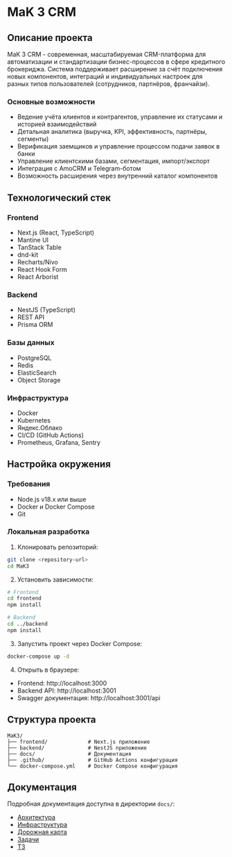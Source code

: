 # MaK 3 CRM

## Описание проекта

MaK 3 CRM - современная, масштабируемая CRM-платформа для автоматизации и стандартизации бизнес-процессов в сфере кредитного брокериджа. Система поддерживает расширение за счёт подключения новых компонентов, интеграций и индивидуальных настроек для разных типов пользователей (сотрудников, партнёров, франчайзи).

### Основные возможности

- Ведение учёта клиентов и контрагентов, управление их статусами и историей взаимодействий
- Детальная аналитика (выручка, KPI, эффективность, партнёры, сегменты)
- Верификация заемщиков и управление процессом подачи заявок в банки
- Управление клиентскими базами, сегментация, импорт/экспорт
- Интеграция с AmoCRM и Telegram-ботом
- Возможность расширения через внутренний каталог компонентов

## Технологический стек

### Frontend
- Next.js (React, TypeScript)
- Mantine UI
- TanStack Table
- dnd-kit
- Recharts/Nivo
- React Hook Form
- React Arborist

### Backend
- NestJS (TypeScript)
- REST API
- Prisma ORM

### Базы данных
- PostgreSQL
- Redis
- ElasticSearch
- Object Storage

### Инфраструктура
- Docker
- Kubernetes
- Яндекс.Облако
- CI/CD (GitHub Actions)
- Prometheus, Grafana, Sentry

## Настройка окружения

### Требования
- Node.js v18.x или выше
- Docker и Docker Compose
- Git

### Локальная разработка

1. Клонировать репозиторий:
```bash
git clone <repository-url>
cd MaK3
```

2. Установить зависимости:
```bash
# Frontend
cd frontend
npm install

# Backend
cd ../backend
npm install
```

3. Запустить проект через Docker Compose:
```bash
docker-compose up -d
```

4. Открыть в браузере:
- Frontend: http://localhost:3000
- Backend API: http://localhost:3001
- Swagger документация: http://localhost:3001/api

## Структура проекта

```
MaK3/
├── frontend/             # Next.js приложение
├── backend/              # NestJS приложение
├── docs/                 # Документация
├── .github/              # GitHub Actions конфигурация
└── docker-compose.yml    # Docker Compose конфигурация
```

## Документация

Подробная документация доступна в директории `docs/`:
- [Архитектура](docs/architecture.md)
- [Инфраструктура](docs/infrastructure.md)
- [Дорожная карта](docs/roadmap.md)
- [Задачи](docs/tasks.md)
- [ТЗ](docs/ТЗ_CRM_2025.md)
